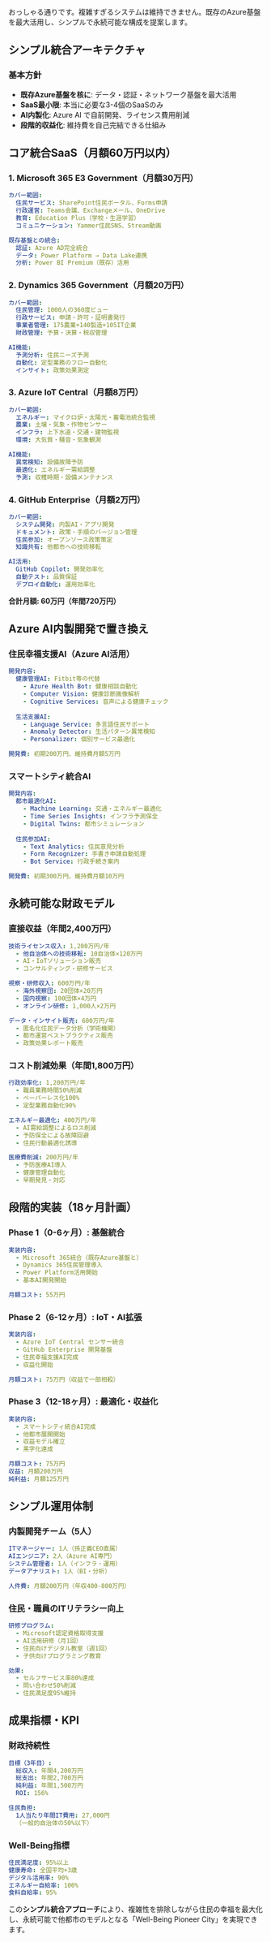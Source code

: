 おっしゃる通りです。複雑すぎるシステムは維持できません。既存のAzure基盤を最大活用し、シンプルで永続可能な構成を提案します。

## シンプル統合アーキテクチャ

### 基本方針
- **既存Azure基盤を核に**: データ・認証・ネットワーク基盤を最大活用
- **SaaS最小限**: 本当に必要な3-4個のSaaSのみ
- **AI内製化**: Azure AI で自前開発、ライセンス費用削減
- **段階的収益化**: 維持費を自己完結できる仕組み

## コア統合SaaS（月額60万円以内）

### 1. Microsoft 365 E3 Government（月額30万円）
```yaml
カバー範囲:
  住民サービス: SharePoint住民ポータル、Forms申請
  行政運営: Teams会議、Exchangeメール、OneDrive
  教育: Education Plus（学校・生涯学習）
  コミュニケーション: Yammer住民SNS、Stream動画

既存基盤との統合:
  認証: Azure AD完全統合
  データ: Power Platform → Data Lake連携
  分析: Power BI Premium（既存）活用
```

### 2. Dynamics 365 Government（月額20万円）
```yaml
カバー範囲:
  住民管理: 1000人の360度ビュー
  行政サービス: 申請・許可・証明書発行
  事業者管理: 175農業+140製造+105IT企業
  財政管理: 予算・決算・税収管理

AI機能:
  予測分析: 住民ニーズ予測
  自動化: 定型業務のフロー自動化
  インサイト: 政策効果測定
```

### 3. Azure IoT Central（月額8万円）
```yaml
カバー範囲:
  エネルギー: マイクロ炉・太陽光・蓄電池統合監視
  農業: 土壌・気象・作物センサー
  インフラ: 上下水道・交通・建物監視
  環境: 大気質・騒音・気象観測

AI機能:
  異常検知: 設備故障予防
  最適化: エネルギー需給調整
  予測: 収穫時期・設備メンテナンス
```

### 4. GitHub Enterprise（月額2万円）
```yaml
カバー範囲:
  システム開発: 内製AI・アプリ開発
  ドキュメント: 政策・手順のバージョン管理
  住民参加: オープンソース政策策定
  知識共有: 他都市への技術移転

AI活用:
  GitHub Copilot: 開発効率化
  自動テスト: 品質保証
  デプロイ自動化: 運用効率化
```

**合計月額: 60万円（年間720万円）**

## Azure AI内製開発で置き換え

### 住民幸福支援AI（Azure AI活用）
```yaml
開発内容:
  健康管理AI: Fitbit等の代替
    - Azure Health Bot: 健康相談自動化
    - Computer Vision: 健康診断画像解析
    - Cognitive Services: 音声による健康チェック
  
  生活支援AI: 
    - Language Service: 多言語住民サポート
    - Anomaly Detector: 生活パターン異常検知
    - Personalizer: 個別サービス最適化

開発費: 初期200万円、維持費月額5万円
```

### スマートシティ統合AI
```yaml
開発内容:
  都市最適化AI:
    - Machine Learning: 交通・エネルギー最適化
    - Time Series Insights: インフラ予測保全
    - Digital Twins: 都市シミュレーション
  
  住民参加AI:
    - Text Analytics: 住民意見分析
    - Form Recognizer: 手書き申請自動処理
    - Bot Service: 行政手続き案内

開発費: 初期300万円、維持費月額10万円
```

## 永続可能な財政モデル

### 直接収益（年間2,400万円）
```yaml
技術ライセンス収入: 1,200万円/年
  - 他自治体への技術移転: 10自治体×120万円
  - AI・IoTソリューション販売
  - コンサルティング・研修サービス

視察・研修収入: 600万円/年
  - 海外視察団: 20団体×20万円
  - 国内視察: 100団体×4万円
  - オンライン研修: 1,000人×2万円

データ・インサイト販売: 600万円/年
  - 匿名化住民データ分析（学術機関）
  - 都市運営ベストプラクティス販売
  - 政策効果レポート販売
```

### コスト削減効果（年間1,800万円）
```yaml
行政効率化: 1,200万円/年
  - 職員業務時間50%削減
  - ペーパーレス化100%
  - 定型業務自動化90%

エネルギー最適化: 400万円/年
  - AI需給調整によるロス削減
  - 予防保全による故障回避
  - 住民行動最適化誘導

医療費削減: 200万円/年
  - 予防医療AI導入
  - 健康管理自動化
  - 早期発見・対応
```

## 段階的実装（18ヶ月計画）

### Phase 1（0-6ヶ月）: 基盤統合
```yaml
実装内容:
  - Microsoft 365統合（既存Azure基盤と）
  - Dynamics 365住民管理導入
  - Power Platform活用開始
  - 基本AI開発開始

月額コスト: 55万円
```

### Phase 2（6-12ヶ月）: IoT・AI拡張
```yaml
実装内容:
  - Azure IoT Central センサー統合
  - GitHub Enterprise 開発基盤
  - 住民幸福支援AI完成
  - 収益化開始

月額コスト: 75万円（収益で一部相殺）
```

### Phase 3（12-18ヶ月）: 最適化・収益化
```yaml
実装内容:
  - スマートシティ統合AI完成
  - 他都市展開開始
  - 収益モデル確立
  - 黒字化達成

月額コスト: 75万円
収益: 月額200万円
純利益: 月額125万円
```

## シンプル運用体制

### 内製開発チーム（5人）
```yaml
ITマネージャー: 1人（孫正義CEO直属）
AIエンジニア: 2人（Azure AI専門）
システム管理者: 1人（インフラ・運用）
データアナリスト: 1人（BI・分析）

人件費: 月額200万円（年収400-800万円）
```

### 住民・職員のITリテラシー向上
```yaml
研修プログラム:
  - Microsoft認定資格取得支援
  - AI活用研修（月1回）
  - 住民向けデジタル教室（週1回）
  - 子供向けプログラミング教育

効果:
  - セルフサービス率80%達成
  - 問い合わせ50%削減
  - 住民満足度95%維持
```

## 成果指標・KPI

### 財政持続性
```yaml
目標（3年目）:
  総収入: 年間4,200万円
  総支出: 年間2,700万円
  純利益: 年間1,500万円
  ROI: 156%

住民負担:
  1人当たり年間IT費用: 27,000円
  （一般的自治体の50%以下）
```

### Well-Being指標
```yaml
住民満足度: 95%以上
健康寿命: 全国平均+3歳
デジタル活用率: 90%
エネルギー自給率: 100%
食料自給率: 95%
```

この**シンプル統合アプローチ**により、複雑性を排除しながら住民の幸福を最大化し、永続可能で他都市のモデルとなる「Well-Being Pioneer City」を実現できます。
